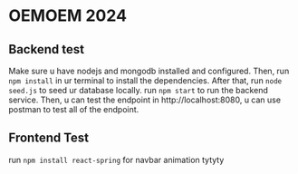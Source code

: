 # OEMOEM 2024

## Backend test
Make sure u have nodejs and mongodb installed and configured. Then, run ```npm install``` in ur terminal to install the dependencies. After that, run ```node seed.js``` to seed ur database locally. run ```npm start``` to run the backend service.
Then, u can test the endpoint in http://localhost:8080, u can use postman to test all of the endpoint.

## Frontend Test
run 
```npm install react-spring```
for navbar animation
tytyty

